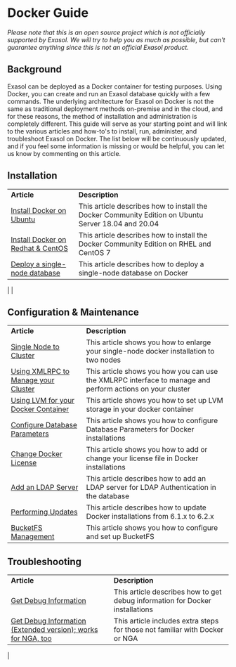 # Docker Guide 
*Please note that this is an open source project which is not officially supported by Exasol. We will try to help you as much as possible, but can't guarantee anything since this is not an official Exasol product.*

## Background

Exasol can be deployed as a Docker container for testing purposes. Using Docker, you can create and run an Exasol database quickly with a few commands. The underlying architecture for Exasol on Docker is not the same as traditional deployment methods on-premise and in the cloud, and for these reasons, the method of installation and administration is completely different. This guide will serve as your starting point and will link to the various articles and how-to's to install, run, administer, and troubleshoot Exasol on Docker. The list below will be continuously updated, and if you feel some information is missing or would be helpful, you can let us know by commenting on this article. 

## Installation



|  |  |
| --- | --- |
| **Article** | **Description** |
| [Install Docker on Ubuntu](https://community.exasol.com/t5/environment-management/installing-docker-community-edition-on-ubuntu-server-18-04-and/ta-p/1278) | This article describes how to install the Docker Community Edition on Ubuntu Server 18.04 and 20.04 |
| [Install Docker on Redhat & CentOS](https://community.exasol.com/t5/environment-management/install-docker-community-edition-on-rhel-and-centos-7/ta-p/1279) | This article describes how to install the Docker Community Edition on RHEL and CentOS 7 |
| [Deploy a single-node database](https://community.exasol.com/t5/environment-management/how-to-deploy-a-single-node-exasol-database-as-a-docker-image/ta-p/921) | This article describes how to deploy a single-node database on Docker |
| 
| 

## Configuration & Maintenance



|  |  |
| --- | --- |
| **Article** | **Description** |
| [Single Node to Cluster](https://community.exasol.com/t5/environment-management/docker-single-node-to-cluster/ta-p/1572) | This article shows you how to enlarge your single-node docker installation to two nodes |
| [Using XMLRPC to Manage your Cluster](https://community.exasol.com/t5/environment-management/using-xml-rpc-to-manage-docker-clusters/ta-p/1298) | This article shows you how you can use the XMLRPC interface to manage and perform actions on your cluster |
| [Using LVM for your Docker Container](https://community.exasol.com/t5/environment-management/working-with-lvm-for-your-docker-container/ta-p/1287) | This article shows you how to set up LVM storage in your docker container |
| [Configure Database Parameters](https://community.exasol.com/t5/environment-management/setting-a-database-parameter-in-a-docker-based-exasol-system/ta-p/1353) | This article shows you how to configure Database Parameters for Docker installations |
| [Change Docker License](https://community.exasol.com/t5/environment-management/changing-the-license-file-on-a-docker-based-exasol-system/ta-p/1341) | This article shows you how to add or change your license file in Docker installations |
| [Add an LDAP Server](https://community.exasol.com/t5/environment-management/add-an-ldap-server-for-your-docker-based-exasol-database/ta-p/1359) | This article describes how to add an LDAP server for LDAP Authentication in the database |
| [Performing Updates](https://community.exasol.com/t5/environment-management/updating-a-docker-based-exasol-system-6-1-x-gt-6-2-x/ta-p/1372) | This article describes how to update Docker installations from 6.1.x to 6.2.x |
| [BucketFS Management](https://community.exasol.com/t5/environment-management/exasol-on-docker-how-to-create-a-bucketfs-and-buckets-inside/ta-p/2368) | This article shows you how to configure and set up BucketFS |

## Troubleshooting



|  |  |
| --- | --- |
| **Article** | **Description** |
| [Get Debug Information](https://community.exasol.com/t5/environment-management/how-to-get-debug-information-and-log-files-from-docker-based/ta-p/2366) | This article describes how to get debug information for Docker installations |
| [Get Debug Information (Extended version); works for NGA, too](https://community.exasol.com/t5/database-features/pulling-the-exasol-docker-logs-works-for-nga-too/ta-p/3662) | This article includes extra steps for those not familiar with Docker or NGA |
| 

